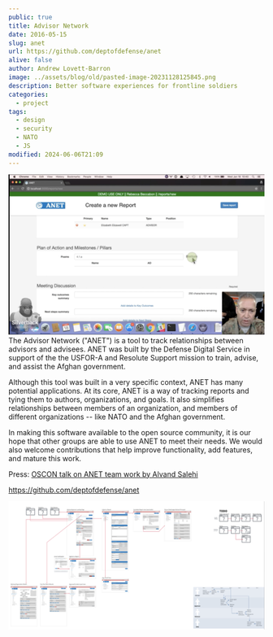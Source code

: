 ```yaml
---
public: true
title: Advisor Network
date: 2016-05-15
slug: anet
url: https://github.com/deptofdefense/anet
alive: false
author: Andrew Lovett-Barron
image: ../assets/blog/old/pasted-image-20231128125845.png
description: Better software experiences for frontline soldiers
categories:
  - project
tags:
  - design
  - security
  - NATO
  - JS
modified: 2024-06-06T21:09
---
```


![](../_assets/pasted-image-20231128125835.png)
The Advisor Network ("ANET") is a tool to track relationships between advisors and advisees. ANET was built by the Defense Digital Service in support of the the USFOR-A and Resolute Support mission to train, advise, and assist the Afghan government.

Although this tool was built in a very specific context, ANET has many potential applications. At its core, ANET is a way of tracking reports and tying them to authors, organizations, and goals. It also simplifies relationships between members of an organization, and members of different organizations -- like NATO and the Afghan government.

In making this software available to the open source community, it is our hope that other groups are able to use ANET to meet their needs. We would also welcome contributions that help improve functionality, add features, and mature this work.

Press: [OSCON talk on ANET team work by Alvand Salehi](https://www.youtube.com/watch?v=edCj5rjrfe8&feature=youtu.be&t=393)

https://github.com/deptofdefense/anet

![](../_assets/pasted-image-20231128125845.png)
